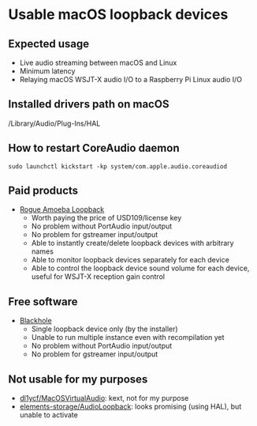 # Usable macOS loopback devices

## Expected usage

* Live audio streaming between macOS and Linux
* Minimum latency
* Relaying macOS WSJT-X audio I/O to a Raspberry Pi Linux audio I/O

## Installed drivers path on macOS

/Library/Audio/Plug-Ins/HAL

## How to restart CoreAudio daemon

```shell
sudo launchctl kickstart -kp system/com.apple.audio.coreaudiod
```

## Paid products

* [Rogue Amoeba Loopback](https://rogueamoeba.com/loopback/)
  - Worth paying the price of USD109/license key
  - No problem without PortAudio input/output
  - No problem for gstreamer input/output
  - Able to instantly create/delete loopback devices with arbitrary names
  - Able to monitor loopback devices separately for each device
  - Able to control the loopback device sound volume for each device, useful for WSJT-X reception gain control

## Free software

* [Blackhole](https://github.com/ExistentialAudio/BlackHole)
  - Single loopback device only (by the installer)
  - Unable to run multiple instance even with recompilation yet
  - No problem without PortAudio input/output
  - No problem for gstreamer input/output

## Not usable for my purposes

* [dl1ycf/MacOSVirtualAudio](https://github.com/dl1ycf/MacOSVirtualAudio): kext, not for my purpose
* [elements-storage/AudioLoopback](https://github.com/elements-storage/AudioLoopback): looks promising (using HAL), but unable to activate

